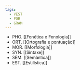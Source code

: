 ```yaml
---
tags:
  - VEST
  - POR
  - GRAM
---
```

- PHO. [[Fonética e Fonologia]]
- ORT. [[Ortografia e pontuação]]
- MOR. [[Morfologia]]
- SYN. [[Sintaxe]]
- SEM. [[Semântica]]
- EST. [[Estilística]]